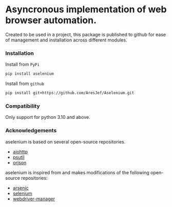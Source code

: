 # Asyncronous implementation of web browser automation.

Created to be used in a project, this package is published to github 
for ease of management and installation across different modules.

### Installation
Install from `PyPi`
``` bash
pip install aselenium
```

Install from `github`
``` bash
pip install git+https://github.com/AresJef/Aselenium.git
```

### Compatibility
Only support for python 3.10 and above.

### Acknowledgements
aselenium is based on several open-source repositories.
- [aiohttp](https://github.com/aio-libs/aiohttp)
- [psutil](https://github.com/giampaolo/psutil)
- [orjson](https://github.com/ijl/orjson)

aselenium is inspired from and makes modifications of the 
following open-source repositories:
- [arsenic](https://github.com/HENNGE/arsenic)
- [selenium](https://github.com/SeleniumHQ/selenium)
- [webdriver-manager](https://github.com/SergeyPirogov/webdriver_manager)